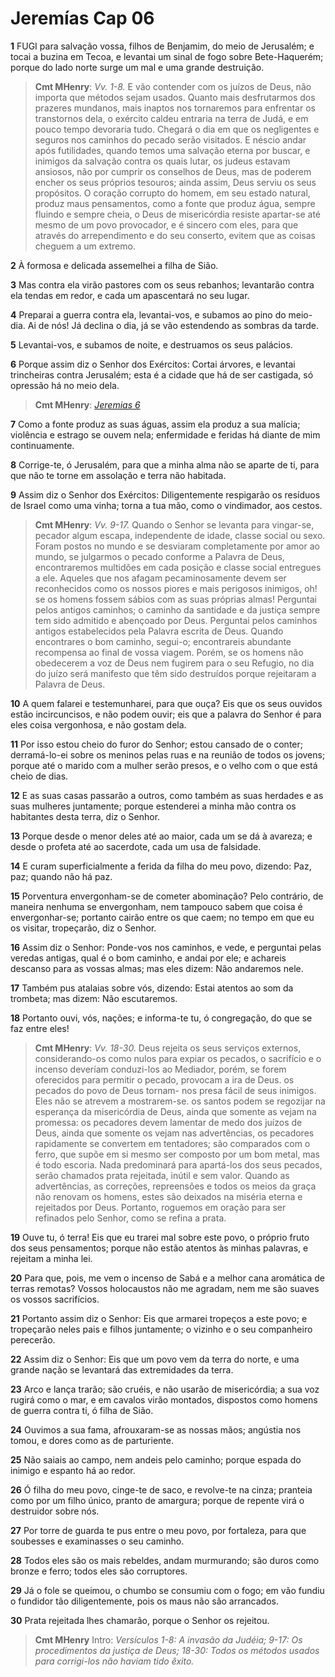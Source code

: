 # Jeremías Cap 06

**1** 	FUGI para salvação vossa, filhos de Benjamim, do meio de Jerusalém; e tocai a buzina em Tecoa, e levantai um sinal de fogo sobre Bete-Haquerém; porque do lado norte surge um mal e uma grande destruição.

> **Cmt MHenry**: *Vv. 1-8.* E vão contender com os juízos de Deus, não importa que métodos sejam usados. Quanto mais desfrutarmos dos prazeres mundanos, mais inaptos nos tornaremos para enfrentar os transtornos dela, o exército caldeu entraria na terra de Judá, e em pouco tempo devoraria tudo. Chegará o dia em que os negligentes e seguros nos caminhos do pecado serão visitados. E néscio andar após futilidades, quando temos uma salvação eterna por buscar, e inimigos da salvação contra os quais lutar, os judeus estavam ansiosos, não por cumprir os conselhos de Deus, mas de poderem encher os seus próprios tesouros; ainda assim, Deus serviu os seus propósitos. O coração corrupto do homem, em seu estado natural, produz maus pensamentos, como a fonte que produz água, sempre fluindo e sempre cheia, o Deus de misericórdia resiste apartar-se até mesmo de um povo provocador, e é sincero com eles, para que através do arrependimento e do seu conserto, evitem que as coisas cheguem a um extremo.

**2** 	À formosa e delicada assemelhei a filha de Sião.

**3** 	Mas contra ela virão pastores com os seus rebanhos; levantarão contra ela tendas em redor, e cada um apascentará no seu lugar.

**4** 	Preparai a guerra contra ela, levantai-vos, e subamos ao pino do meio-dia. Ai de nós! Já declina o dia, já se vão estendendo as sombras da tarde.

**5** 	Levantai-vos, e subamos de noite, e destruamos os seus palácios.

**6** 	Porque assim diz o Senhor dos Exércitos: Cortai árvores, e levantai trincheiras contra Jerusalém; esta é a cidade que há de ser castigada, só opressão há no meio dela.

> **Cmt MHenry**: *[Jeremias 6](../24A-Jr/06.md#0)*

**7** 	Como a fonte produz as suas águas, assim ela produz a sua malícia; violência e estrago se ouvem nela; enfermidade e feridas há diante de mim continuamente.

**8** 	Corrige-te, ó Jerusalém, para que a minha alma não se aparte de ti, para que não te torne em assolação e terra não habitada.

**9** 	Assim diz o Senhor dos Exércitos: Diligentemente respigarão os resíduos de Israel como uma vinha; torna a tua mão, como o vindimador, aos cestos.

> **Cmt MHenry**: *Vv. 9-17.* Quando o Senhor se levanta para vingar-se, pecador algum escapa, independente de idade, classe social ou sexo. Foram postos no mundo e se desviaram completamente por amor ao mundo, se julgarmos o pecado conforme a Palavra de Deus, encontraremos multidões em cada posição e classe social entregues a ele. Aqueles que nos afagam pecaminosamente devem ser reconhecidos como os nossos piores e mais perigosos inimigos, oh! se os homens fossem sábios com as suas próprias almas! Perguntai pelos antigos caminhos; o caminho da santidade e da justiça sempre tem sido admitido e abençoado por Deus. Perguntai pelos caminhos antigos estabelecidos pela Palavra escrita de Deus. Quando encontrares o bom caminho, segui-o; encontrareis abundante recompensa ao final de vossa viagem. Porém, se os homens não obedecerem a voz de Deus nem fugirem para o seu Refugio, no dia do juízo será manifesto que têm sido destruídos porque rejeitaram a Palavra de Deus.

**10** 	A quem falarei e testemunharei, para que ouça? Eis que os seus ouvidos estão incircuncisos, e não podem ouvir; eis que a palavra do Senhor é para eles coisa vergonhosa, e não gostam dela.

**11** 	Por isso estou cheio do furor do Senhor; estou cansado de o conter; derramá-lo-ei sobre os meninos pelas ruas e na reunião de todos os jovens; porque até o marido com a mulher serão presos, e o velho com o que está cheio de dias.

**12** 	E as suas casas passarão a outros, como também as suas herdades e as suas mulheres juntamente; porque estenderei a minha mão contra os habitantes desta terra, diz o Senhor.

**13** 	Porque desde o menor deles até ao maior, cada um se dá à avareza; e desde o profeta até ao sacerdote, cada um usa de falsidade.

**14** 	E curam superficialmente a ferida da filha do meu povo, dizendo: Paz, paz; quando não há paz.

**15** 	Porventura envergonham-se de cometer abominação? Pelo contrário, de maneira nenhuma se envergonham, nem tampouco sabem que coisa é envergonhar-se; portanto cairão entre os que caem; no tempo em que eu os visitar, tropeçarão, diz o Senhor.

**16** 	Assim diz o Senhor: Ponde-vos nos caminhos, e vede, e perguntai pelas veredas antigas, qual é o bom caminho, e andai por ele; e achareis descanso para as vossas almas; mas eles dizem: Não andaremos nele.

**17** 	Também pus atalaias sobre vós, dizendo: Estai atentos ao som da trombeta; mas dizem: Não escutaremos.

**18** 	Portanto ouvi, vós, nações; e informa-te tu, ó congregação, do que se faz entre eles!

> **Cmt MHenry**: *Vv. 18-30.* Deus rejeita os seus serviços externos, considerando-os como nulos para expiar os pecados, o sacrifício e o incenso deveríam conduzi-los ao Mediador, porém, se forem oferecidos para permitir o pecado, provocam a ira de Deus. os pecados do povo de Deus tornam- nos presa fácil de seus inimigos. Eles não se atrevem a mostrarem-se. os santos podem se regozijar na esperança da misericórdia de Deus, ainda que somente as vejam na promessa: os pecadores devem lamentar de medo dos juízos de Deus, ainda que somente os vejam nas advertências, os pecadores rapidamente se convertem em tentadores; são comparados com o ferro, que supõe em si mesmo ser composto por um bom metal, mas é todo escoria. Nada predominará para apartá-los dos seus pecados, serão chamados prata rejeitada, inútil e sem valor. Quando as advertências, as correções, repreensões e todos os meios da graça não renovam os homens, estes são deixados na miséria eterna e rejeitados por Deus. Portanto, roguemos em oração para ser refinados pelo Senhor, como se refina a prata.

**19** 	Ouve tu, ó terra! Eis que eu trarei mal sobre este povo, o próprio fruto dos seus pensamentos; porque não estão atentos às minhas palavras, e rejeitam a minha lei.

**20** 	Para que, pois, me vem o incenso de Sabá e a melhor cana aromática de terras remotas? Vossos holocaustos não me agradam, nem me são suaves os vossos sacrifícios.

**21** 	Portanto assim diz o Senhor: Eis que armarei tropeços a este povo; e tropeçarão neles pais e filhos juntamente; o vizinho e o seu companheiro perecerão.

**22** 	Assim diz o Senhor: Eis que um povo vem da terra do norte, e uma grande nação se levantará das extremidades da terra.

**23** 	Arco e lança trarão; são cruéis, e não usarão de misericórdia; a sua voz rugirá como o mar, e em cavalos virão montados, dispostos como homens de guerra contra ti, ó filha de Sião.

**24** 	Ouvimos a sua fama, afrouxaram-se as nossas mãos; angústia nos tomou, e dores como as de parturiente.

**25** 	Não saiais ao campo, nem andeis pelo caminho; porque espada do inimigo e espanto há ao redor.

**26** 	Ó filha do meu povo, cinge-te de saco, e revolve-te na cinza; pranteia como por um filho único, pranto de amargura; porque de repente virá o destruidor sobre nós.

**27** 	Por torre de guarda te pus entre o meu povo, por fortaleza, para que soubesses e examinasses o seu caminho.

**28** 	Todos eles são os mais rebeldes, andam murmurando; são duros como bronze e ferro; todos eles são corruptores.

**29** 	Já o fole se queimou, o chumbo se consumiu com o fogo; em vão fundiu o fundidor tão diligentemente, pois os maus não são arrancados.

**30** 	Prata rejeitada lhes chamarão, porque o Senhor os rejeitou.


> **Cmt MHenry** Intro: *Versículos 1-8: A invasão da Judéia; 9-17: Os procedimentos da justiça de Deus; 18-30: Todos os métodos usados para corrigi-los não haviam tido êxito.*
